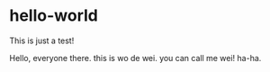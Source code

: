 # hello-world

This is just a test!

Hello, everyone there. this is wo de wei. you can call me wei! ha-ha.

